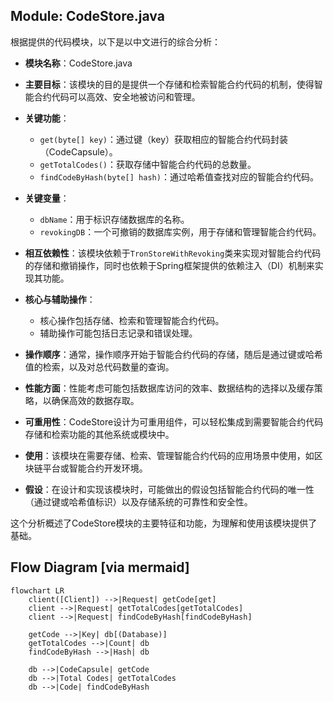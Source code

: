 ## Module: CodeStore.java
根据提供的代码模块，以下是以中文进行的综合分析：

- **模块名称**：CodeStore.java

- **主要目标**：该模块的目的是提供一个存储和检索智能合约代码的机制，使得智能合约代码可以高效、安全地被访问和管理。

- **关键功能**：
  - `get(byte[] key)`：通过键（key）获取相应的智能合约代码封装（CodeCapsule）。
  - `getTotalCodes()`：获取存储中智能合约代码的总数量。
  - `findCodeByHash(byte[] hash)`：通过哈希值查找对应的智能合约代码。

- **关键变量**：
  - `dbName`：用于标识存储数据库的名称。
  - `revokingDB`：一个可撤销的数据库实例，用于存储和管理智能合约代码。

- **相互依赖性**：该模块依赖于`TronStoreWithRevoking`类来实现对智能合约代码的存储和撤销操作，同时也依赖于Spring框架提供的依赖注入（DI）机制来实现其功能。

- **核心与辅助操作**：
  - 核心操作包括存储、检索和管理智能合约代码。
  - 辅助操作可能包括日志记录和错误处理。

- **操作顺序**：通常，操作顺序开始于智能合约代码的存储，随后是通过键或哈希值的检索，以及对总代码数量的查询。

- **性能方面**：性能考虑可能包括数据库访问的效率、数据结构的选择以及缓存策略，以确保高效的数据存取。

- **可重用性**：CodeStore设计为可重用组件，可以轻松集成到需要智能合约代码存储和检索功能的其他系统或模块中。

- **使用**：该模块在需要存储、检索、管理智能合约代码的应用场景中使用，如区块链平台或智能合约开发环境。

- **假设**：在设计和实现该模块时，可能做出的假设包括智能合约代码的唯一性（通过键或哈希值标识）以及存储系统的可靠性和安全性。

这个分析概述了CodeStore模块的主要特征和功能，为理解和使用该模块提供了基础。
## Flow Diagram [via mermaid]
```mermaid
flowchart LR
    client([Client]) -->|Request| getCode[get]
    client -->|Request| getTotalCodes[getTotalCodes]
    client -->|Request| findCodeByHash[findCodeByHash]
    
    getCode -->|Key| db[(Database)]
    getTotalCodes -->|Count| db
    findCodeByHash -->|Hash| db
    
    db -->|CodeCapsule| getCode
    db -->|Total Codes| getTotalCodes
    db -->|Code| findCodeByHash
```

